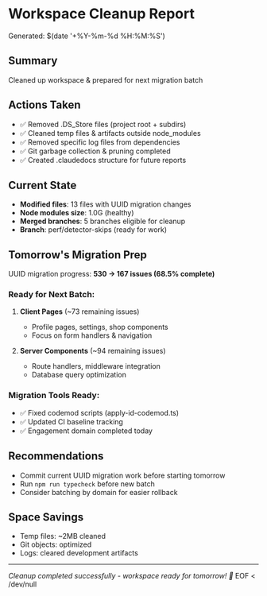 # Workspace Cleanup Report

Generated: $(date '+%Y-%m-%d %H:%M:%S')

## Summary

Cleaned up workspace & prepared for next migration batch

## Actions Taken

- ✅ Removed .DS_Store files (project root + subdirs)
- ✅ Cleaned temp files & artifacts outside node_modules
- ✅ Removed specific log files from dependencies
- ✅ Git garbage collection & pruning completed
- ✅ Created .claudedocs structure for future reports

## Current State

- **Modified files**: 13 files with UUID migration changes
- **Node modules size**: 1.0G (healthy)
- **Merged branches**: 5 branches eligible for cleanup
- **Branch**: perf/detector-skips (ready for work)

## Tomorrow's Migration Prep

UUID migration progress: **530 → 167 issues (68.5% complete)**

### Ready for Next Batch:

1. **Client Pages** (~73 remaining issues)
   - Profile pages, settings, shop components
   - Focus on form handlers & navigation

2. **Server Components** (~94 remaining issues)
   - Route handlers, middleware integration
   - Database query optimization

### Migration Tools Ready:

- ✅ Fixed codemod scripts (apply-id-codemod.ts)
- ✅ Updated CI baseline tracking
- ✅ Engagement domain completed today

## Recommendations

- Commit current UUID migration work before starting tomorrow
- Run `npm run typecheck` before new batch
- Consider batching by domain for easier rollback

## Space Savings

- Temp files: ~2MB cleaned
- Git objects: optimized
- Logs: cleared development artifacts

---

_Cleanup completed successfully - workspace ready for tomorrow\! 🚀_
EOF < /dev/null
